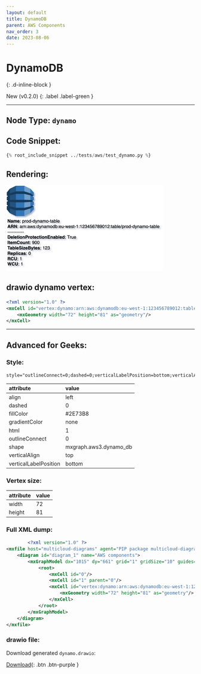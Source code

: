 ```yaml
---
layout: default
title: DynamoDB
parent: AWS Components
nav_order: 3
date: 2023-08-06
---
```


# DynamoDB
{: .d-inline-block }

New (v0.2.0)
{: .label .label-green }


---

## Node Type: ``dynamo``

## Code Snippet:

```python
{% root_include_snippet ../tests/aws/test_dynamo.py %}
```

## Rendering:

![lambda](output/jpg/dynamo.jpg)

## drawio dynamo vertex:

```xml
<?xml version="1.0" ?>
<mxCell id="vertex:dynamo:arn:aws:dynamodb:eu-west-1:123456789012:table/prod-dynamo-table" parent="1" vertex="1">
    <mxGeometry width="72" height="81" as="geometry"/>
</mxCell>
```
---

## Advanced for Geeks:

### Style:
```html
style="outlineConnect=0;dashed=0;verticalLabelPosition=bottom;verticalAlign=top;align=left;html=1;shape=mxgraph.aws3.dynamo_db;fillColor=#2E73B8;gradientColor=none;"
```

| attribute | value |
|:----------|:------|
|align| left |
|dashed| 0 |
|fillColor| #2E73B8 |
|gradientColor| none |
|html| 1 |
|outlineConnect| 0 |
|shape| mxgraph.aws3.dynamo_db |
|verticalAlign| top |
|verticalLabelPosition| bottom |

### Vertex size:

| attribute | value |
|:---------|:-----------|
| width    | 72  |
| height   |81|

### Full XML dump:
```xml
        <?xml version="1.0" ?>
<mxfile host="multicloud-diagrams" agent="PIP package multicloud-diagrams. Generate resources in draw.io compatible format for Cloud infrastructure. Copyrights @ Roman Tsypuk 2023. MIT license." type="MultiCloud">
    <diagram id="diagram_1" name="AWS components">
        <mxGraphModel dx="1015" dy="661" grid="1" gridSize="10" guides="1" tooltips="1" connect="1" arrows="1" fold="1" page="1" pageScale="1" pageWidth="850" pageHeight="1100" math="0" shadow="1">
            <root>
                <mxCell id="0"/>
                <mxCell id="1" parent="0"/>
                <mxCell id="vertex:dynamo:arn:aws:dynamodb:eu-west-1:123456789012:table/prod-dynamo-table" value="&lt;b&gt;Name&lt;/b&gt;: prod-dynamo-table&lt;BR&gt;&lt;b&gt;ARN&lt;/b&gt;: arn:aws:dynamodb:eu-west-1:123456789012:table/prod-dynamo-table&lt;BR&gt;-----------&lt;BR&gt;&lt;b&gt;DeletionProtectionEnabled&lt;/b&gt;: True&lt;BR&gt;&lt;b&gt;ItemCount&lt;/b&gt;: 900&lt;BR&gt;&lt;b&gt;TableSizeBytes&lt;/b&gt;: 123&lt;BR&gt;&lt;b&gt;Replicas&lt;/b&gt;: 0&lt;BR&gt;&lt;b&gt;RCU&lt;/b&gt;: 1&lt;BR&gt;&lt;b&gt;WCU&lt;/b&gt;: 1" style="outlineConnect=0;dashed=0;verticalLabelPosition=bottom;verticalAlign=top;align=left;html=1;shape=mxgraph.aws3.dynamo_db;fillColor=#2E73B8;gradientColor=none;" parent="1" vertex="1">
                    <mxGeometry width="72" height="81" as="geometry"/>
                </mxCell>
            </root>
        </mxGraphModel>
    </diagram>
</mxfile>
```

### drawio file:

Download generated ``dynamo.drawio``:

[Download](output/drawio/dynamo.drawio){: .btn .btn-purple }
